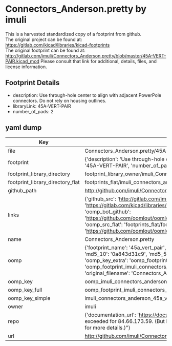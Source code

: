 # Connectors_Anderson.pretty by imuli  
This is a harvested standardized copy of a footprint from github.  
The original project can be found at:  
https://gitlab.com/kicad/libraries/kicad-footprints  
The original footprint can be found at:
http://gitlab.com/imuli/Connectors_Anderson.pretty/blob/master/45A-VERT-PAIR.kicad_mod
Please consult that link for additional, details, files, and license information.  
## Footprint Details
* description: Use through-hole center to align with adjacent PowerPole connectors.  Do not rely on housing outlines.  
* libraryLink: 45A-VERT-PAIR  
* number_of_pads: 2  
## yaml dump  
| Key | Value |  
| --- | --- |  
| file | Connectors_Anderson.pretty/45A-VERT-PAIR.kicad_mod |  
| footprint | {'description': 'Use through-hole center to align with adjacent PowerPole connectors.  Do not rely on housing outlines.', 'libraryLink': '45A-VERT-PAIR', 'number_of_pads': 2} |  
| footprint_library_directory | footprint_library_owner/imuli_Connectors_Anderson.pretty |  
| footprint_library_directory_flat | footprints_flat/imuli_connectors_anderson_45a_vert_pair/working |  
| github_path | http://github.com/imuli/Connectors_Anderson.pretty/blob/master/45A-VERT-PAIR.kicad_mod |  
| links | {'github_src': 'http://gitlab.com/imuli/Connectors_Anderson.pretty/blob/master/45A-VERT-PAIR.kicad_mod', 'github_src_repo': 'https://gitlab.com/kicad/libraries/kicad-footprints', 'oomp_bot': 'footprints/imuli_connectors_anderson_45a_vert_pair/working', 'oomp_bot_github': 'https://github.com/oomlout/oomlout_oomp_footprint_bot/tree/main/footprints/imuli_connectors_anderson_45a_vert_pair/working', 'oomp_src_flat': 'footprints_flat/footprints_flat/imuli_connectors_anderson_45a_vert_pair/working', 'oomp_src_flat_github': 'https://github.com/oomlout/oomlout_oomp_footprint_src/tree/main/footprints_flat/imuli_connectors_anderson_45a_vert_pair/working'} |  
| name | Connectors_Anderson.pretty |  
| oomp | {'footprint_name': '45a_vert_pair', 'library_name': 'connectors_anderson', 'md5': '0a843d31c9638a5134e1dc20c67d3bfc', 'md5_10': '0a843d31c9', 'md5_5': '0a843', 'md5_6': '0a843d', 'oomp_key': 'oomp_imuli_connectors_anderson_45a_vert_pair', 'oomp_key_extra': 'oomp_footprint_imuli_connectors_anderson_45a_vert_pair', 'oomp_key_full': 'oomp_footprint_imuli_connectors_anderson_45a_vert_pair_0a843d', 'oomp_key_simple': 'imuli_connectors_anderson_45a_vert_pair', 'original_filename': 'Connectors_Anderson.pretty/45A-VERT-PAIR.kicad_mod', 'owner_name': 'imuli'} |  
| oomp_key | oomp_imuli_connectors_anderson_45a_vert_pair |  
| oomp_key_full | oomp_footprint_imuli_connectors_anderson_45a_vert_pair |  
| oomp_key_simple | imuli_connectors_anderson_45a_vert_pair |  
| owner | imuli |  
| repo | {'documentation_url': 'https://docs.github.com/rest/overview/resources-in-the-rest-api#rate-limiting', 'message': "API rate limit exceeded for 84.66.173.59. (But here's the good news: Authenticated requests get a higher rate limit. Check out the documentation for more details.)"} |  
| url | http://github.com/imuli/Connectors_Anderson.pretty |  

